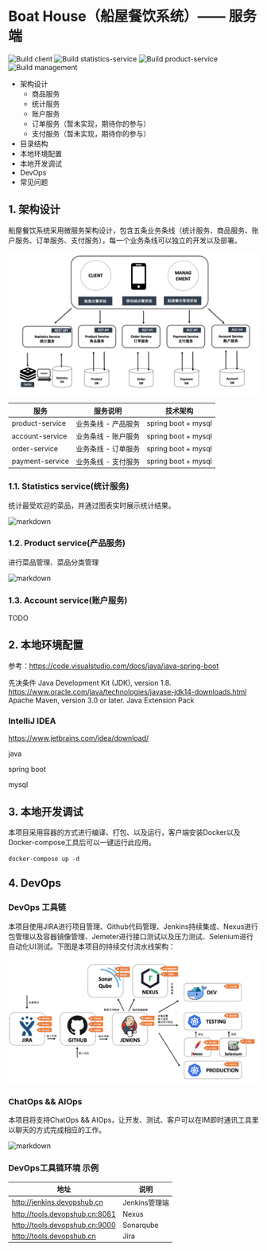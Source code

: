 


# Boat House（船屋餐饮系统）—— 服务端

![Build client](https://github.com/idcf-boat-house/boat-house/workflows/Build%20client/badge.svg)
![Build statistics-service](https://github.com/idcf-boat-house/boat-house/workflows/Build%20statistics-service/badge.svg)
![Build product-service](https://github.com/idcf-boat-house/boat-house/workflows/Build%20product-service/badge.svg)
![Build management](https://github.com/idcf-boat-house/boat-house/workflows/Build%20management/badge.svg)

+ 架构设计
    + 商品服务
    + 统计服务
    + 账户服务
    + 订单服务（暂未实现，期待你的参与）
    + 支付服务（暂未实现，期待你的参与）
+ 目录结构
+ 本地环境配置
+ 本地开发调试
+ DevOps
+ 常见问题


## 1. 架构设计
船屋餐饮系统采用微服务架构设计，包含五条业务条线（统计服务、商品服务、账户服务、订单服务、支付服务），每一个业务条线可以独立的开发以及部署。

![markdown](/images/boathouse-structure.png "markdown")

| 服务  | 服务说明 | 技术架构 |
| ------------ | ------------ |------------ |
| product-service  | 业务条线 - 产品服务  |spring boot + mysql |
| account-service  | 业务条线 - 账户服务  |spring boot + mysql |
| order-service  | 业务条线 - 订单服务  |spring boot + mysql |
| payment-service  | 业务条线 - 支付服务  |spring boot + mysql |

### 1.1. Statistics service(统计服务)

统计最受欢迎的菜品，并通过图表实时展示统计结果。

![markdown](/images/boathouse-structure-stats.png "markdown")


### 1.2. Product service(产品服务)

进行菜品管理、菜品分类管理

![markdown](/images/boathouse-structure-product02.png "markdown")


### 1.3. Account service(账户服务)

TODO

## 2. 本地环境配置
参考：https://code.visualstudio.com/docs/java/java-spring-boot

先决条件
Java Development Kit (JDK), version 1.8. https://www.oracle.com/java/technologies/javase-jdk14-downloads.html
Apache Maven, version 3.0 or later. 
Java Extension Pack


### IntelliJ IDEA
https://www.jetbrains.com/idea/download/

java

spring boot

mysql

## 3. 本地开发调试

本项目采用容器的方式进行编译、打包、以及运行，客户端安装Docker以及Docker-compose工具后可以一键运行此应用。

`
docker-compose up -d
`

## 4. DevOps

### DevOps 工具链

本项目使用JIRA进行项目管理、Github代码管理、Jenkins持续集成、Nexus进行包管理以及容器镜像管理、Jemeter进行接口测试以及压力测试、Selenium进行自动化UI测试。下图是本项目的持续交付流水线架构：

![markdown](/images/boathouse-structure-tools.png "markdown")

### ChatOps && AIOps

本项目将支持ChatOps && AIOps，让开发、测试、客户可以在IM即时通讯工具里以聊天的方式完成相应的工作。

![markdown](/images/boathouse-structure-chatops.png "markdown")


### DevOps工具链环境 示例

| 地址  | 说明  | 
| ------------ | ------------ | 
| http://jenkins.devopshub.cn  | Jenkins管理端  |
| http://tools.devopshub.cn:8081 | Nexus  | 
| http://tools.devopshub.cn:9000| Sonarqube|
| http://tools.devopshub.cn  | Jira  |


